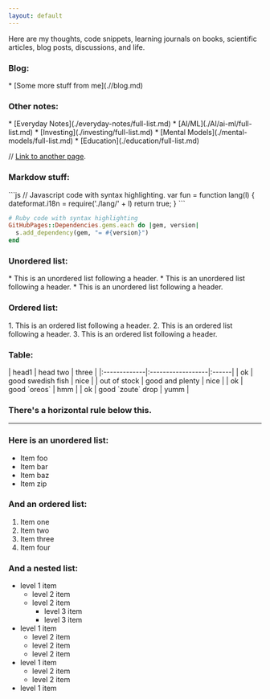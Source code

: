 ```yaml
---
layout: default
---
```



<p>
Here are my thoughts, code snippets, learning journals on books, scientific articles, blog posts, discussions, and life.</p>

<h3>Blog:</h3>
*  [Some more stuff from me](.//blog.md)
<br>
<h3>Other notes:</h3>
*  [Everyday Notes](./everyday-notes/full-list.md)
*  [AI/ML](./AI/ai-ml/full-list.md)
*  [Investing](./investing/full-list.md)
*  [Mental Models](./mental-models/full-list.md)
*  [Education](./education/full-list.md)

<br>

// [Link to another page](./another-page.html).


<h3>Markdow stuff:</h3>
```js
// Javascript code with syntax highlighting.
var fun = function lang(l) {
  dateformat.i18n = require('./lang/' + l)
  return true;
}
```

```ruby
# Ruby code with syntax highlighting
GitHubPages::Dependencies.gems.each do |gem, version|
  s.add_dependency(gem, "= #{version}")
end
```

<h3>Unordered list:</h3>
*   This is an unordered list following a header.
*   This is an unordered list following a header.
*   This is an unordered list following a header.

<h3>Ordered list:</h3>
1.  This is an ordered list following a header.
2.  This is an ordered list following a header.
3.  This is an ordered list following a header.

<h3>Table:</h3>
| head1        | head two          | three |
|:-------------|:------------------|:------|
| ok           | good swedish fish | nice  |
| out of stock | good and plenty   | nice  |
| ok           | good `oreos`      | hmm   |
| ok           | good `zoute` drop | yumm  |

### There's a horizontal rule below this.

* * *

### Here is an unordered list:

*   Item foo
*   Item bar
*   Item baz
*   Item zip

### And an ordered list:

1.  Item one
1.  Item two
1.  Item three
1.  Item four

### And a nested list:

- level 1 item
  - level 2 item
  - level 2 item
    - level 3 item
    - level 3 item
- level 1 item
  - level 2 item
  - level 2 item
  - level 2 item
- level 1 item
  - level 2 item
  - level 2 item
- level 1 item
<!-- 
### Small image

![Octocat](https://github.githubassets.com/images/icons/emoji/octocat.png)

### Large image

![Branching](https://guides.github.com/activities/hello-world/branching.png) -->

<!-- 
### Definition lists can be used with HTML syntax.

<dl>
<dt>Name</dt>
<dd>Godzilla</dd>
<dt>Born</dt>
<dd>1952</dd>
<dt>Birthplace</dt>
<dd>Japan</dd>
<dt>Color</dt>
<dd>Green</dd>
</dl>

```
Long, single-line code blocks should not wrap. They should horizontally scroll if they are too long. This line should be long enough to demonstrate this.
```

```
The final element.
``` -->
